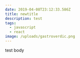 ```yaml
---
date: 2019-04-08T23:12:33.586Z
title: newtitle
description: test
tags:
  - javascript
  - react
image: /uploads/gastroverdic.png
---
```

test body
